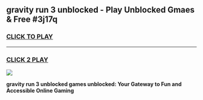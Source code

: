 
## gravity run 3 unblocked - Play Unblocked Gmaes & Free #3j17q
<h3>
<a href="https://news.freeplayer.one?title=gravity_run_3_unblocked&ref=24F">CLICK TO PLAY</a></h3>
<hr>

<h3>
<a href="https://news.freeplayer.one?title=gravity_run_3_unblocked&ref=24F">CLICK 2 PLAY</a>
  
</h3>

<a href="https://news.freeplayer.one?title=gravity_run_3_unblocked&ref=24F/"><img src="https://clearcache.store/games.png"></a>


**gravity run 3 unblocked games unblocked: Your Gateway to Fun and Accessible Online Gaming**
